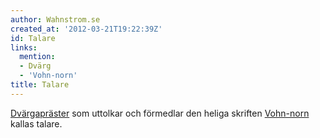 ```yaml
---
author: Wahnstrom.se
created_at: '2012-03-21T19:22:39Z'
id: Talare
links:
  mention:
  - Dvärg
  - 'Vohn-norn'
title: Talare
---
```


[Dvärgapräster] som uttolkar och förmedlar den heliga skriften [Vohn-norn] kallas talare.

  [Dvärgapräster]: Dvärg
  [Vohn-norn]: Vohn-norn